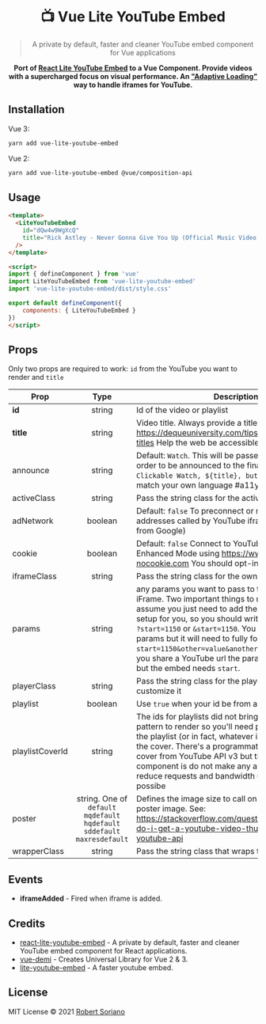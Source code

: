<div align="center">
  <h1>📺  Vue Lite YouTube Embed</h1>
  <blockquote>A private by default, faster and cleaner YouTube embed component for Vue applications</blockquote>
  
  <strong>Port of [React Lite YouTube Embed](https://github.com/ibrahimcesar/react-lite-youtube-embed) to a Vue Component. Provide videos with a supercharged focus on visual performance. An ["Adaptive Loading"](https://www.youtube.com/watch?v=puUPpVrIRkc) way to handle iframes for YouTube.</strong>
</div>

## Installation

Vue 3:

```bash
yarn add vue-lite-youtube-embed
```

Vue 2:

```bash
yarn add vue-lite-youtube-embed @vue/composition-api
```

## Usage

```html
<template>
  <LiteYouTubeEmbed 
    id="dQw4w9WgXcQ"
    title="Rick Astley - Never Gonna Give You Up (Official Music Video)"
  />
</template>

<script>
import { defineComponent } from 'vue'
import LiteYouTubeEmbed from 'vue-lite-youtube-embed'
import 'vue-lite-youtube-embed/dist/style.css'

export default defineComponent({
    components: { LiteYouTubeEmbed }
})
</script>
```

## Props

Only two props are required to work: `id` from the YouTube you want to render and `title`

| Prop   |      Type      |  Description |
|----------|:--------:|------------|
| **id** |  string | Id of the video or playlist |
| **title** |    string   | Video title. Always provide a title for iFrames: https://dequeuniversity.com/tips/provide-iframe-titles Help the web be accessible ;) #a11y |
| announce |    string   | Default: `Watch`. This will be passed to the button in order to be announced to the final user as in `Clickable Watch, ${title}, button` , customize to match your own language #a11y #i18n |
| activeClass | string | Pass the string class for the active state |
| adNetwork | boolean | Default: `false`  To preconnect or not to doubleclick addresses called by YouTube iframe (the adnetwork from Google) |
| cookie | boolean |    Default: `false` Connect to YouTube via the Privacy-Enhanced Mode using https://www.youtube-nocookie.com You should opt-in to allow cookies|
| iframeClass | string |    Pass the string class for the own iFrame |
| params | string |    any params you want to pass to the URL in the iFrame. Two important things to notice: You can assume you just need to add the params, we already setup for you, so you should write `start=1150` and not `?start=1150` or `&start=1150`. You can place more params but it will need to fully form: `start=1150&other=value&another=value`. First, when you share a YouTube url the param of time is just `t`, but the embed needs `start`.|
| playerClass | string | Pass the string class for the player, once you can customize it |
| playlist | boolean |    Use `true` when your id be from a playlist |
| playlistCoverId | string | The ids for playlists did not bring the cover in a pattern to render so you'll need pick up a video from the playlist (or in fact, whatever id) and use to render the cover. There's a programmatic way to get the cover from YouTube API v3 but the aim of this component is do not make any another call and reduce requests and bandwidth usage as much as possibe  |
| poster | string. One of `default` `mqdefault`  `hqdefault` `sddefault` `maxresdefault` |   Defines the image size to call on first render as poster image. See: https://stackoverflow.com/questions/2068344/how-do-i-get-a-youtube-video-thumbnail-from-the-youtube-api |
| wrapperClass | string |   Pass the string class that wraps the iFrame |

## Events

- **iframeAdded** - Fired when iframe is added.

## Credits

- [react-lite-youtube-embed](https://github.com/ibrahimcesar/react-lite-youtube-embed) - A private by default, faster and cleaner YouTube embed component for React applications.
- [vue-demi](https://github.com/vueuse/vue-demi/) - Creates Universal Library for Vue 2 & 3.
- [lite-youtube-embed](https://github.com/paulirish/lite-youtube-embed) - A faster youtube embed.

## License

MIT License © 2021 [Robert Soriano](https://github.com/wobsoriano)